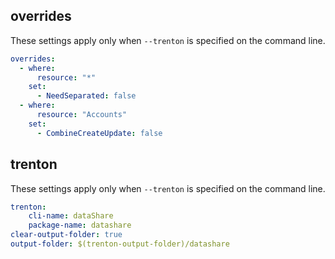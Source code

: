 ## overrides

These settings apply only when `--trenton` is specified on the command line.
``` yaml $(trenton)
overrides:
  - where:
      resource: "*"
    set:
      - NeedSeparated: false
  - where:
      resource: "Accounts"
    set:
      - CombineCreateUpdate: false
```
## trenton

These settings apply only when `--trenton` is specified on the command line.

``` yaml $(trenton)
trenton:
    cli-name: dataShare
    package-name: datashare
clear-output-folder: true
output-folder: $(trenton-output-folder)/datashare
```
